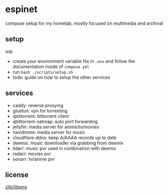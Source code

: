 # espinet

compose setup for my homelab, mostly focused on multimedia and archival

## setup

wip

- create your environment variable file in `.env` and follow the documentation inside of `compose.yml`
- run `bash ./scripts/setup.sh`
- todo: guide on how to setup the other services

## services

- caddy: reverse proxying
- gluetun: vpn for torrenting
- qbittorrent: bittorrent client
- qbittorrent-natmap: auto port forwarding
- jellyfin: media server for anime/tv/movies
- navidrome: media server for music
- cloudflare-ddns: keep A/AAAA records up to date
- deemix: music downloader via grabbing from deemix
- lidarr: music pvr used in combination with deemix
- radarr: movies pvr
- sonarr: tv/anime pvr

## license

[zlib/libpng](LICENSE.md)
